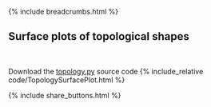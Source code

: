 {% include breadcrumbs.html %}

## Surface plots of topological shapes
<div class="header_line"><br/></div>

Download the [topology.py](code/topology.py) source code
{% include_relative code/TopologySurfacePlot.html %}

<p style="clear: both;"></p>

{% include share_buttons.html %}